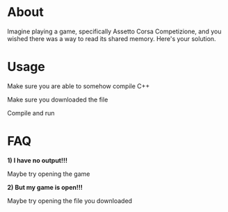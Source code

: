 # About

Imagine playing a game, specifically Assetto Corsa Competizione, and you wished there was a way to read its shared memory. Here's your solution.

# Usage

Make sure you are able to somehow compile C++

Make sure you downloaded the file

Compile and run

# FAQ

**1) I have no output!!!**

Maybe try opening the game


**2) But my game is open!!!**

Maybe try opening the file you downloaded
